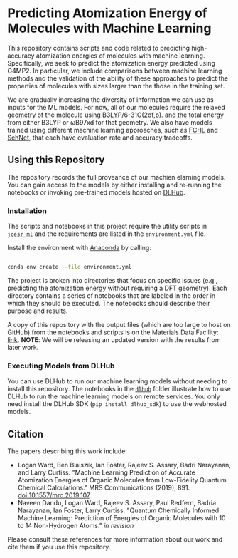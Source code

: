 # Predicting Atomization Energy of Molecules with Machine Learning

This repository contains scripts and code related to predicting high-accuracy atomization energies of molecules with machine learning.
Specifically, we seek to predict the atomization energy predicted using G4MP2.
In particular, we include comparisons between machine learning methods and the validation of the ability of these approaches
to predict the properties of molecules with sizes larger than the those in the training set.

We are gradually increasing the diversity of information we can use as inputs for the ML models.
For now, all of our molecules require the relaxed geometry of the molecule using B3LYP/6-31G(2df,p). 
and the total energy from either B3LYP or &omega;B97xd for that geometry. 
We also have models trained using different machine learning approaches, such as [FCHL](https://aip.scitation.org/doi/full/10.1063/1.5020710) and [SchNet](https://aip.scitation.org/doi/10.1063/1.5019779), that each have
evaluation rate and accuracy tradeoffs.

## Using this Repository

The repository records the full proveance of our machien elarning models. 
You can gain access to the models by either installing and re-running the notebooks or
invoking pre-trained models hosted on [DLHub](https://www.dlhub.org/).

### Installation

The scripts and notebooks in this project require the utility scripts in [`jcesr_ml`](jcesr_ml) and the requirements
are listed in the `environment.yml` file.

Install the environment with [Anaconda](https://conda.io/en/latest/) by calling:

```bash

conda env create --file environment.yml
```

The project is broken into directories that focus on specific issues (e.g., predicting the atomization energy 
without requiring a DFT geometry). 
Each directory contains a series of notebooks that are labeled in the order in which they should be executed.
The notebooks should describe their purpose and results.


A copy of this repository with the output files (which are too large to host on GitHub) from the notebooks
and scripts is on the Materials Data Facility: [link](http://dx.doi.org/doi:10.18126/M2V65Z).
**NOTE**: We will be releasing an updated version with the results from later work.


### Executing Models from DLHub

You can use DLHub to run our machine learning models without needing to install this repository.
The notebooks in the [`dlhub`](./dlhub) folder illustrate how to use DLHub to run the machine 
learning models on remote services. 
You only need install the DLHub SDK (`pip install dlhub_sdk`) to use the webhosted models.


## Citation

The papers describing this work include:

- Logan Ward, Ben Blaiszik, Ian Foster, Rajeev S. Assary, Badri Narayanan, and Larry Curtiss. "Machine Learning Prediction of Accurate Atomization Energies of Organic Molecules from Low-Fidelity Quantum Chemical Calculations." MRS Communications (2019), 891. [doi:10.1557/mrc.2019.107](https://doi.org/10.1557/mrc.2019.107).
- Naveen Dandu, Logan Ward, Rajeev S. Assary, Paul Redfern, Badria Narayanan, Ian Foster, Larry Curtiss. "Quantum Chemically Informed Machine Learning: Prediction of Energies of Organic Molecules with 10 to 14 Non-Hydrogen Atoms." _in revision_


Please consult these references for more information about our work and cite them if you use this repository. 
